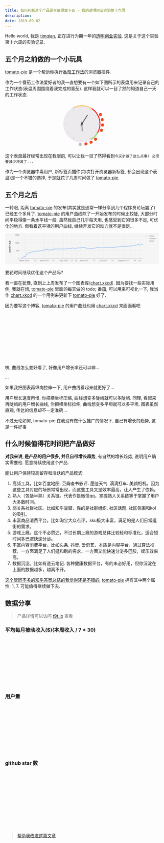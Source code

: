 ```yaml
---
title: 如何判断某个产品是否值得做下去 - 我的透明创业实验第十六周
description: 
date: 2019-09-02
---
```


Hello world, 我是 [timqian](https://github.com/timqian), 正在进行为期一年的[透明创业实验](https://blog.t9t.io/transparent-startup-experiment-2019-05-20/). 这是关于这个实验第十六周的实验记录.

## 五个月之前做的一个小玩具

[tomato-pie](https://github.com/t9tio/tomato-pie) 是一个帮助你执行[番茄工作法](https://zh.wikipedia.org/wiki/%E7%95%AA%E8%8C%84%E5%B7%A5%E4%BD%9C%E6%B3%95)的浏览器插件.

作为一个番茄工作法爱好者的我一直想要有一个如下图所示的表盘用来记录自己的工作状态(表盘周围围绕着我完成的番茄). 这样我就可以一目了然的知道自己一天的工作状态.

<img src="https://raw.githubusercontent.com/timqian/images/master/tomatopie-header.gif" style="display: block;margin-left: auto;margin-right: auto;width: 30%;">

这个表盘最好经常出现在我眼前, 可以让我一目了然得看到`今天才做了这么点事? 必须要减少冲浪了...`

作为一个浏览器中毒用户, 新标签页插件(每次打开浏览器新标签, 都会出现这个表盘)是一个不错的选择, 于是就花了几周时间做了 [tomato-pie](https://github.com/t9tio/tomato-pie).

## 五个月之后

一转眼, 距离 [tomato-pie](https://github.com/t9tio/tomato-pie) 的发布(其实就是通常一样分享到几个程序员论坛罢了)已经五个多月了. [tomato-pie](https://github.com/t9tio/tomato-pie) 的用户曲线除了一开始发布的时候比较陡, 大部分时间平稳得像一条水平线一般. 虽然我自己几乎每天用, 也感受到它的很多不足, 可优化的地方. 但看着这平坦的用户曲线, 继续开发它的动力就不是很足...

![](https://raw.githubusercontent.com/timqian/images/master/20190902133034.png)

要花时间继续优化这个产品吗? 

我一直在犹豫, 直到上上周发布了一个图表库([chart.xkcd](https://github.com/timqian/chart.xkcd)). 因为要找一些实际用例, 我就在想, [tomato-pie](https://github.com/t9tio/tomato-pie) 里面的每天做的 todo; 番茄, 可以用来可视化一下, 我当作 [chart.xkcd](https://github.com/timqian/chart.xkcd) 的一个用例来更新下 [tomato-pie](https://github.com/t9tio/tomato-pie) 好了.

因为要写这个博客, [tomato-pie](https://github.com/t9tio/tomato-pie) 的用户曲线也用 [chart.xkcd](https://github.com/timqian/chart.xkcd) 来画画看吧

<svg id="tomatopie"></svg>

咦, 曲线怎么变好看了, 好像用户增长率还可以嘛...

...

如果我把图表再纵向拉伸一下, 用户曲线看起来就更好了...

用户增长速度再慢, 你把横坐标压缩, 曲线想变多陡峭就可以多陡峭. 同理, 看起来再陡峭的用户增长曲线, 你把横坐标拉伸, 曲线想变多平坦就可以多平坦, 图表虽然直观, 传达的信息却不一定准确...

不过无论如何, tomato-pie 在我没有做什么推广的情况下, 自己有增长的趋势, 这是一件好事

## 什么时候值得花时间把产品做好

**对我来讲, 是产品的用户很多, 并且自带增长趋势**, 有自然的增长趋势, 说明用户确实需要他. 愿意持续使用这个产品.

能让用户保持较高留存和活跃的产品模式:

1. 高频工具。比如百度地图. 豆瓣查书影评. 墨迹天气. 滴滴打车. 美颜相机。因为这些工具对应的场景常常出现，而这些工具又是效率最高，让人产生了依赖。
2. 熟人（包括半熟）关系链。代表作是微信qq，掌握熟人关系链等于掌握了用户大多数时间。
3. 弱关系社群社区。比如知乎豆瓣，靠的是社群组织. 社区话题. 社区氛围和kol的吸引。
4. 丰富商品消费平台。比如淘宝大众点评，sku极大丰富，满足的是人们日常逛街的需求。
5. 游戏上瘾。这个不必赘述，不过长期上瘾的游戏总体比较轻和标准化，适合短时间多巴胺快速分泌。
6. 丰富内容消费平台。比如头条. 抖音. 爱奇艺，本质是内容平台，通过算法推荐，一方面满足了人们逛和刷的需求，一方面又能快速分泌多巴胺，娱乐效率高。
7. 数据沉淀。比如有道云笔记. 各种健康数据平台，有的未必好用，但你沉淀在上面的数据越多，越离不开。

[这个赞同不多的知乎答案总结的我觉得还是不错的](https://www.zhihu.com/question/20267239/answer/418744810), [tomato-pie](https://github.com/t9tio/tomato-pie) 拥有其中两个属性: 1, 7. 可能值得继续做下去.

## 数据分享

> 产品详情可以访问 [t9t.io](https://t9t.io) 查看

### 平均每月被动收入($)(本周收入 / 7 * 30)
<svg id="incomeChart"></svg>

### 用户量
<svg id="userChart"></svg>

### github star 数
<svg id="starChart"></svg>

<br/>

> [帮助我改进这篇文章](https://github.com/t9tio/blog/blob/master/source/_posts/t9t-week16.md)

<script src="https://cdn.jsdelivr.net/npm/chart.xkcd@1.0.10/dist/chart.xkcd.min.js"></script>

<script>
var tp = document.getElementById('tomatopie');
new chartXkcd.XY(tp, {
  xLabel: 'Date',
  yLabel: 'Weekly active user',
  title: 'User count of tomato-pie',
  data: {
    datasets: [{
      label: 'users',
      data: [{"x":"2019-02-24","y":7},{"x":"2019-02-25","y":34},{"x":"2019-02-26","y":68},{"x":"2019-02-27","y":92},{"x":"2019-02-28","y":99},{"x":"2019-03-01","y":104},{"x":"2019-03-02","y":106},{"x":"2019-03-03","y":146},{"x":"2019-03-04","y":253},{"x":"2019-03-05","y":309},{"x":"2019-03-06","y":334},{"x":"2019-03-07","y":358},{"x":"2019-03-08","y":369},{"x":"2019-03-09","y":369},{"x":"2019-03-10","y":387},{"x":"2019-03-11","y":402},{"x":"2019-03-12","y":412},{"x":"2019-03-13","y":412},{"x":"2019-03-14","y":423},{"x":"2019-03-15","y":435},{"x":"2019-03-16","y":449},{"x":"2019-03-17","y":466},{"x":"2019-03-18","y":470},{"x":"2019-03-19","y":473},{"x":"2019-03-20","y":459},{"x":"2019-03-21","y":461},{"x":"2019-03-22","y":470},{"x":"2019-03-23","y":478},{"x":"2019-03-24","y":478},{"x":"2019-03-25","y":490},{"x":"2019-03-26","y":493},{"x":"2019-03-27","y":496},{"x":"2019-03-28","y":513},{"x":"2019-03-29","y":521},{"x":"2019-03-30","y":518},{"x":"2019-03-31","y":534},{"x":"2019-04-01","y":551},{"x":"2019-04-02","y":556},{"x":"2019-04-03","y":565},{"x":"2019-04-04","y":579},{"x":"2019-04-05","y":610},{"x":"2019-04-06","y":587},{"x":"2019-04-07","y":556},{"x":"2019-04-08","y":539},{"x":"2019-04-09","y":544},{"x":"2019-04-10","y":556},{"x":"2019-04-11","y":563},{"x":"2019-04-12","y":557},{"x":"2019-04-13","y":562},{"x":"2019-04-14","y":578},{"x":"2019-04-15","y":589},{"x":"2019-04-16","y":585},{"x":"2019-04-17","y":606},{"x":"2019-04-18","y":626},{"x":"2019-04-19","y":626},{"x":"2019-04-20","y":615},{"x":"2019-04-21","y":595},{"x":"2019-04-22","y":614},{"x":"2019-04-23","y":604},{"x":"2019-04-24","y":600},{"x":"2019-04-25","y":608},{"x":"2019-04-26","y":616},{"x":"2019-04-27","y":618},{"x":"2019-04-28","y":608},{"x":"2019-04-29","y":620},{"x":"2019-04-30","y":612},{"x":"2019-05-01","y":621},{"x":"2019-05-02","y":610},{"x":"2019-05-03","y":605},{"x":"2019-05-04","y":609},{"x":"2019-05-05","y":626},{"x":"2019-05-06","y":641},{"x":"2019-05-07","y":640},{"x":"2019-05-08","y":640},{"x":"2019-05-09","y":633},{"x":"2019-05-10","y":645},{"x":"2019-05-11","y":637},{"x":"2019-05-12","y":652},{"x":"2019-05-13","y":658},{"x":"2019-05-14","y":677},{"x":"2019-05-15","y":679},{"x":"2019-05-16","y":666},{"x":"2019-05-17","y":653},{"x":"2019-05-18","y":656},{"x":"2019-05-19","y":639},{"x":"2019-05-20","y":659},{"x":"2019-05-21","y":679},{"x":"2019-05-22","y":675},{"x":"2019-05-23","y":683},{"x":"2019-05-24","y":673},{"x":"2019-05-25","y":682},{"x":"2019-05-26","y":670},{"x":"2019-05-27","y":685},{"x":"2019-05-28","y":708},{"x":"2019-05-29","y":700},{"x":"2019-05-30","y":700},{"x":"2019-05-31","y":722},{"x":"2019-06-01","y":715},{"x":"2019-06-02","y":688},{"x":"2019-06-03","y":692},{"x":"2019-06-04","y":675},{"x":"2019-06-05","y":668},{"x":"2019-06-06","y":663},{"x":"2019-06-07","y":634},{"x":"2019-06-08","y":618},{"x":"2019-06-09","y":631},{"x":"2019-06-10","y":635},{"x":"2019-06-11","y":639},{"x":"2019-06-12","y":638},{"x":"2019-06-13","y":634},{"x":"2019-06-14","y":640},{"x":"2019-06-15","y":647},{"x":"2019-06-16","y":657},{"x":"2019-06-17","y":668},{"x":"2019-06-18","y":681},{"x":"2019-06-19","y":673},{"x":"2019-06-20","y":689},{"x":"2019-06-21","y":707},{"x":"2019-06-22","y":709},{"x":"2019-06-23","y":703},{"x":"2019-06-24","y":716},{"x":"2019-06-25","y":694},{"x":"2019-06-26","y":683},{"x":"2019-06-27","y":681},{"x":"2019-06-28","y":688},{"x":"2019-06-29","y":686},{"x":"2019-06-30","y":692},{"x":"2019-07-01","y":696},{"x":"2019-07-02","y":701},{"x":"2019-07-03","y":731},{"x":"2019-07-04","y":714},{"x":"2019-07-05","y":720},{"x":"2019-07-06","y":726},{"x":"2019-07-07","y":718},{"x":"2019-07-08","y":711},{"x":"2019-07-09","y":714},{"x":"2019-07-10","y":717},{"x":"2019-07-11","y":712},{"x":"2019-07-12","y":712},{"x":"2019-07-13","y":709},{"x":"2019-07-14","y":698},{"x":"2019-07-15","y":713},{"x":"2019-07-16","y":709},{"x":"2019-07-17","y":717},{"x":"2019-07-18","y":712},{"x":"2019-07-19","y":733},{"x":"2019-07-20","y":731},{"x":"2019-07-21","y":730},{"x":"2019-07-22","y":724},{"x":"2019-07-23","y":750},{"x":"2019-07-24","y":748},{"x":"2019-07-25","y":760},{"x":"2019-07-26","y":757},{"x":"2019-07-27","y":774},{"x":"2019-07-28","y":783},{"x":"2019-07-29","y":791},{"x":"2019-07-30","y":789},{"x":"2019-07-31","y":784},{"x":"2019-08-01","y":791},{"x":"2019-08-02","y":789},{"x":"2019-08-03","y":779},{"x":"2019-08-04","y":790},{"x":"2019-08-05","y":770},{"x":"2019-08-06","y":782},{"x":"2019-08-07","y":783},{"x":"2019-08-08","y":778},{"x":"2019-08-09","y":794},{"x":"2019-08-10","y":803},{"x":"2019-08-11","y":796},{"x":"2019-08-12","y":811},{"x":"2019-08-13","y":804},{"x":"2019-08-14","y":811},{"x":"2019-08-15","y":822},{"x":"2019-08-16","y":825},{"x":"2019-08-17","y":829},{"x":"2019-08-18","y":824},{"x":"2019-08-19","y":852},{"x":"2019-08-20","y":865},{"x":"2019-08-21","y":862},{"x":"2019-08-22","y":883},{"x":"2019-08-23","y":887},{"x":"2019-08-24","y":898},{"x":"2019-08-25","y":894},{"x":"2019-08-26","y":860},{"x":"2019-08-27","y":867},{"x":"2019-08-28","y":880},{"x":"2019-08-29","y":901},{"x":"2019-08-30","y":909},{"x":"2019-08-31","y":911}]
    }]
  },
  options: {
    showLine: true,
    dotSize: 0.05,
    xTickCount: 5,
    timeFormat: 'YYYY-MM-DD',
  }
})
</script>

<script>
var usersvg = document.getElementById('userChart');
var starsvg = document.getElementById('starChart');
var incomesvg = document.getElementById('incomeChart');

new chartXkcd.XY(usersvg, {
  xLabel: 'weeks',
  data: {
      datasets: [{
          label: 'wewe',
          data: [{x:3,y:0},{x:4,y:60},{x:5,y:80},{x:6,y:91},{x:7,y:95},{x:8,y:95},{x:9,y:103},{x:10,y:103},{x:11,y:103},{x:12,y:103},{x:13,y:103},{x:14,y:103},{x:15,y:103}]
      },{
          label: 'open source jobs',
          data: [{x:0,y:39},{x:1,y:60},{x:2,y:62},{x:3,y:80},{x:4,y:101},{x:5,y:105},{x:6,y:109},{x:7,y:111},{x:8,y:113},{x:9,y:114},{x:10,y:119},{x:11,y:121},{x:12,y:122},{x:13,y:123},{x:14,y:123},{x:15,y:127}]
      },{
          label: 'tomato-pie',
          data: [{x:0,y:653},{x:1,y:673},{x:2,y:722},{x:3,y:634},{x:4,y:647},{x:5,y:705},{x:6,y:681},{x:7,y:714},{x:8,y:712},{x:9,y:733},{x:10,y:774},{x:11,y:779},{x:12,y:801},{x:13,y:821},{x:14,y:898},{x:15,y:911}]
      },{
          label: 'star-history',
          data: [{x:0,y:21},{x:1,y:21},{x:2,y:28},{x:3,y:33},{x:4,y:33},{x:5,y:34},{x:6,y:39},{x:7,y:38},{x:8,y:40},{x:9,y:47},{x:10,y:48},{x:11,y:50},{x:12,y:61},{x:13,y:58},{x:14,y:55},{x:15,y:57}]
      }]
  },
  options: {
    showLine: true,
    dotSize: 0.5,
    xTickCount: 5,
  }
});

new chartXkcd.XY(starsvg, {
  xLabel: 'weeks',
  data: {
    datasets: [{
        label: 'wewe',
        data: [{x:4,y:0},{x:5,y:11},{x:6,y:33},{x:7,y:57},{x:8,y:70},{x:9,y:77},{x:10,y:78},{x:11,y:102},{x:12,y:103},{x:13,y:108},{x:14,y:111},{x:15,y:114}]
    },{
        label: 'open source jobs',
        data: [{x:0,y:731},{x:1,y:764},{x:2,y:763},{x:3,y:821},{x:4,y:872},{x:5,y:891},{x:6,y:898},{x:7,y:903},{x:8,y:934},{x:9,y:940},{x:10,y:956},{x:11,y:962},{x:12,y:966},{x:13,y:967},{x:14,y:976},{x:15,y:980}]
    },{
        label: 'tomato-pie',
        data: [{x:0,y:107},{x:1,y:113},{x:2,y:117},{x:3,y:118},{x:4,y:125},{x:5,y:126},{x:6,y:128},{x:7,y:129},{x:8,y:134},{x:9,y:134},{x:10,y:136},{x:11,y:136},{x:12,y:139},{x:13,y:139},{x:14,y:141},{x:15,y:148}]
    },{
        label: 'star-history',
        data: [{x:0,y:921},{x:1,y:998},{x:2,y:1110},{x:3,y:1129},{x:4,y:1154},{x:5,y:1178},{x:6,y:1190},{x:7,y:1216},{x:8,y:1238},{x:9,y:1246},{x:10,y:1276},{x:11,y:1291},{x:12,y:1299},{x:13,y:1308},{x:14,y:1328},{x:15,y:1343}]
    }, {
        label: 'chart.xkcd',
        data: [{x:12,y:3},{x:13,y:500},{x:14,y:3069},{x:15,y:3764}]
    }]
  },
  options: {
    showLine: true,
    dotSize: 0.5,
    xTickCount: 5,
  }
});

new chartXkcd.XY(incomesvg, {
  xLabel: 'weeks',
  data: {
    datasets: [{
        label: 'star-history',
        data: [{x:0,y:0.69},{x:1,y:0},{x:2,y:25.7},{x:3,y:12.8},{x:4,y:0},{x:5,y:8.571428571428571},{x:6,y:4.285714285714286},{x:7,y:4.285714285714286},{x:8,y:8.571428571428571},{x:9,y:8.571428571428571},{x:10,y:4.285714285714286},{x:11,y:17.142857142857142},{x:12,y:8.571428571428571},{x:13,y:3/7*30},{x:14,y:1/7*30},{x:15,y:3/7*30}]
    }, {
        label: 'patron',
        data: [{x:10,y:0},{x:11,y:1},{x:12,y:1},{x:13,y:2},{x:14,y:8},{x:15,y:8}]
    }]
  },
  options: {
    showLine: true,
    dotSize: 0.5,
    xTickCount: 5,
  },
});

</script>

